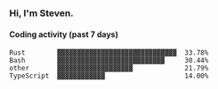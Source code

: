 ### Hi, I'm Steven.

#### Coding activity (past 7 days)
```
Rust        ▓▓▓▓▓▓▓▓▓▓▓▓▓▓▓▓▓▓▓▓▓▓▓▓▓▓▓▓▓▓  33.78%
Bash        ▓▓▓▓▓▓▓▓▓▓▓▓▓▓▓▓▓▓▓▓▓▓▓▓▓▓▓     30.44%
other       ▓▓▓▓▓▓▓▓▓▓▓▓▓▓▓▓▓▓▓             21.79%
TypeScript  ▓▓▓▓▓▓▓▓▓▓▓▓                    14.00%
```

